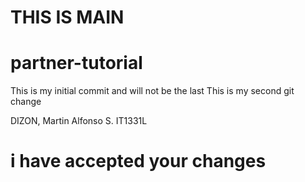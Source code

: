 # THIS IS MAIN

# partner-tutorial
This is my initial commit and will not be the last
This is my second git change


DIZON, Martin Alfonso S.
IT1331L
# i have accepted your changes